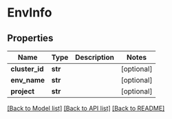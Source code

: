 # EnvInfo

## Properties
Name | Type | Description | Notes
------------ | ------------- | ------------- | -------------
**cluster_id** | **str** |  | [optional] 
**env_name** | **str** |  | [optional] 
**project** | **str** |  | [optional] 

[[Back to Model list]](../README.md#documentation-for-models) [[Back to API list]](../README.md#documentation-for-api-endpoints) [[Back to README]](../README.md)


